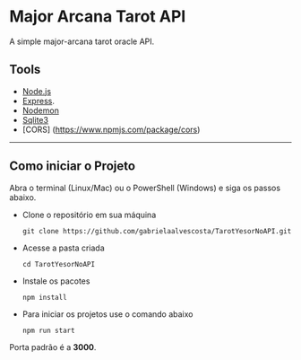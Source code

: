 # Major Arcana Tarot API
A simple major-arcana tarot oracle API.



## Tools
* [Node.js](https://nodejs.org/en/)
* [Express](https://expressjs.com/pt-br/).
* [Nodemon](https://nodemon.io/) 
* [Sqlite3](https://www.npmjs.com/package/sqlite3)
* [CORS] (https://www.npmjs.com/package/cors)

---

## Como iniciar o Projeto
Abra o terminal (Linux/Mac) ou o PowerShell (Windows) e siga os passos abaixo.

* Clone o repositório em sua máquina

    `git clone https://github.com/gabrielaalvescosta/TarotYesorNoAPI.git`

* Acesse a pasta criada 

    `cd TarotYesorNoAPI`

* Instale os pacotes

    `npm install`

* Para iniciar os projetos use o comando abaixo

    `npm run start`

Porta padrão é a __3000__. 


